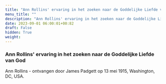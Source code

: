```yaml
---
title: "Ann Rollins' ervaring in het zoeken naar de Goddelijke Liefde van God"
menu_title: ""
description: "Ann Rollins' ervaring in het zoeken naar de Goddelijke Liefde van God"
date: 2023-09-01 06:00:01+00:82
draft: False
hidden: True
weight:
---
```

### Ann Rollins' ervaring in het zoeken naar de Goddelijke Liefde van God

Ann Rollins - ontvangen door James Padgett op 13 mei 1915, Washington, DC, USA.
